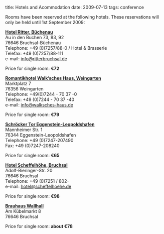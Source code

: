 title: Hotels and Acommodation
date: 2009-07-13 
tags: conference


Rooms have been reserved at the following hotels. These reservations will only be held until 1st September 2009:

**[Hotel Ritter, Büchenau](http://www.ritterbruchsal.de/)**  
Au in den Buchen 73, 83, 92  
76646 Bruchsal-Büchenau  
Telephone: +49 (0)7257/88-0 / Hotel & Brasserie  
Telefax: +49 (0)7257/88-111  
e-mail: [info@ritterbruchsal.de](mailto:info@ritterbruchsal.de?subject=4M_ICOMM_2009_Conference)  

Price for single room: **€72**  

  

**[Romantikhotel Walk’sches Haus, Weingarten](http://www.walksches-haus.de/)**  
Marktplatz 7  
76356 Weingarten  
Telephone: +49(0)7244 - 70 37 -0  
Telefax: +49 (0)7244 - 70 37 -40   
e-mail: [info@walksches-haus.de](mailto:info@walksches-haus.de?subject=4M_ICOMM_2009_Conference)  

Price for single room: **€79**  
  
  
  
**[Schröcker Tor Eggenstein-Leopoldshafen](http://www.schroeckertor.de/)**  
Mannheimer Str. 1  
76344 Eggenstein-Leopoldshafen  
Telephone: +49 (0)7247-207490    
Fax: +49 (0)7247-208240  

Price for single room: **€65**  
    
  
**[Hotel Scheffelhöhe, Bruchsal](http://www.scheffelhoehe.de/hotel/index.php?rubric=29)**  
Adolf-Bieringer-Str. 20  
76646 Bruchsal  
Telephone: +49 (0)7251 / 802-  
e-mail: [hotel@scheffelhoehe.de](mailto:hotel@scheffelhoehe.de?subject=4M_ICOMM_2009_Conference)  

Price for single room: **€98**  

  
**[Brauhaus Wallhall](http://www.brauhaus-wallhall-bruchsal.de)**  
Am Kübelmarkt 8  
76646 Bruchsal  
  
Price for single room: **about €78**  
  

  














